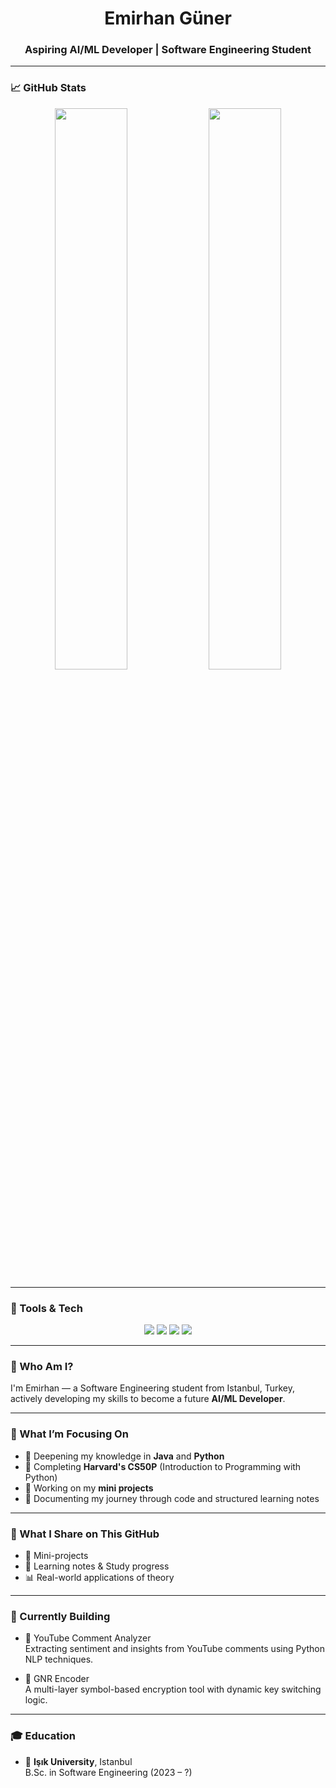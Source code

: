 <h1 align="center">Emirhan Güner</h1>
<h3 align="center">Aspiring AI/ML Developer | Software Engineering Student</h3>

---

### 📈 GitHub Stats

<p align="center">
  <img width="48%" src="https://github-readme-stats.vercel.app/api?username=Emirhan-GNR&show_icons=true&theme=dark&hide=issues&hide_border=true" />
  <img width="48%" src="https://github-readme-stats.vercel.app/api/top-langs/?username=Emirhan-GNR&layout=compact&theme=dark&hide_border=true" />
</p>

---

### 🚀 Tools & Tech

<p align="center">
  <img src="https://img.shields.io/badge/Python-3776AB?style=for-the-badge&logo=python&logoColor=white"/>
  <img src="https://img.shields.io/badge/Java-007396?style=for-the-badge&logo=java&logoColor=white"/>
  <img src="https://img.shields.io/badge/Git-F05032?style=for-the-badge&logo=git&logoColor=white"/>
  <img src="https://img.shields.io/badge/VS%20Code-007ACC?style=for-the-badge&logo=visual-studio-code&logoColor=white"/>
</p>

---

### 🧠 Who Am I?

I'm Emirhan — a Software Engineering student from Istanbul, Turkey, actively developing my skills to become a future **AI/ML Developer**.

---

### 🎯 What I’m Focusing On

- 📘 Deepening my knowledge in **Java** and **Python**
- 🧠 Completing **Harvard's CS50P** (Introduction to Programming with Python)
- 🔐 Working on my **mini projects**
- 📝 Documenting my journey through code and structured learning notes

---

### 📂 What I Share on This GitHub
- 📁 Mini-projects  
- 📄 Learning notes & Study progress  
- 📊 Real-world applications of theory

---

### 🚧 Currently Building

- 🧠 YouTube Comment Analyzer  
  Extracting sentiment and insights from YouTube comments using Python NLP techniques.

- 🔐 GNR Encoder  
  A multi-layer symbol-based encryption tool with dynamic key switching logic.

---

### 🎓 Education

- 🏫 **Işık University**, Istanbul  
  B.Sc. in Software Engineering (2023 – ?)
